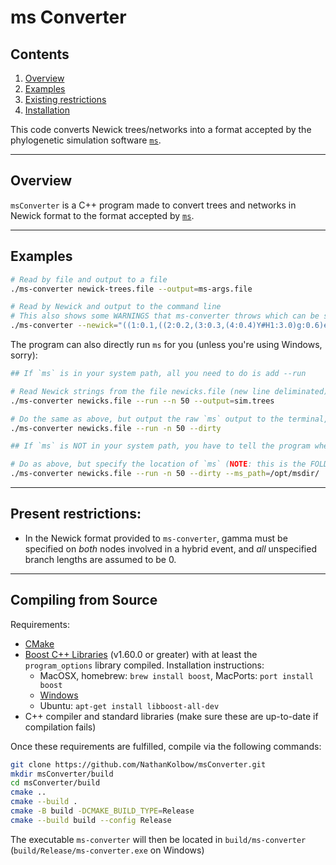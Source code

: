 # ms Converter

## Contents

1. [Overview](#overview)
1. [Examples](#examples)
1. [Existing restrictions](#present-restrictions)
1. [Installation](#compiling-from-source)

This code converts Newick trees/networks into a format accepted by the phylogenetic simulation software [`ms`](http://home.uchicago.edu/~rhudson1/source/mksamples.html).

---

## Overview

`msConverter` is a C++ program made to convert trees and networks in Newick format to the format accepted by [`ms`](https://home.uchicago.edu/~rhudson1/source/mksamples.html).

---

## Examples

```bash
# Read by file and output to a file
./ms-converter newick-trees.file --output=ms-args.file

# Read by Newick and output to the command line
# This also shows some WARNINGS that ms-converter throws which can be silenced with --quiet
./ms-converter --newick="((1:0.1,((2:0.2,(3:0.3,(4:0.4)Y#H1:3.0)g:0.6)e:0.7,(((Y#H1:0.8,5:0.9)h:1.0,6:1.1)f:1.2)X#H2:1.3)c:1.4)a:1.5,((X#H2:0.4,7:1.7)d:1.8,8:1.9)b:2.0)r;"
```

The program can also directly run `ms` for you (unless you're using Windows, sorry):

```bash
## If `ms` is in your system path, all you need to do is add --run

# Read Newick strings from the file newicks.file (new line deliminated), simulate under each Newick 50 times, and output all of the simulated trees to sim.trees
./ms-converter newicks.file --run --n 50 --output=sim.trees

# Do the same as above, but output the raw `ms` output to the terminal, not just the simulated trees
./ms-converter newicks.file --run -n 50 --dirty

## If `ms` is NOT in your system path, you have to tell the program where it is

# Do as above, but specify the location of `ms` (NOTE: this is the FOLDER CONTAINING ms, not ms itself)
./ms-converter newicks.file --run -n 50 --dirty --ms_path=/opt/msdir/
```

---

## Present restrictions:

* In the Newick format provided to `ms-converter`, gamma must be specified on _both_ nodes involved in a hybrid event, and _all_ unspecified branch lengths are assumed to be 0.

---

## Compiling from Source

Requirements:
* [CMake](https://cmake.org/)
* [Boost C++ Libraries](https://boost.org) (v1.60.0 or greater) with at least the `program_options` library compiled. Installation instructions:
    * MacOSX, homebrew: `brew install boost`, MacPorts: `port install boost`
    * [Windows](https://valelab4.ucsf.edu/svn/3rdpartypublic/boost/more/getting_started/windows.html)
    * Ubuntu: `apt-get install libboost-all-dev`
* C++ compiler and standard libraries (make sure these are up-to-date if compilation fails)

Once these requirements are fulfilled, compile via the following commands:

```bash
git clone https://github.com/NathanKolbow/msConverter.git
mkdir msConverter/build
cd msConverter/build
cmake ..
cmake --build .
cmake -B build -DCMAKE_BUILD_TYPE=Release
cmake --build build --config Release
```

The executable `ms-converter` will then be located in `build/ms-converter` (`build/Release/ms-converter.exe` on Windows)

